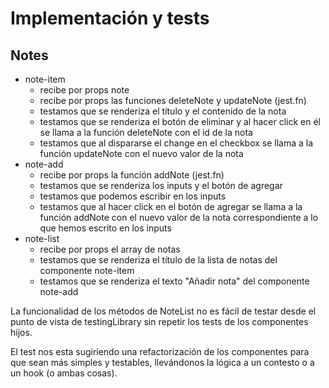 # Implementación y tests

## Notes

- note-item
  - recibe por props note
  - recibe por props las funciones deleteNote y updateNote (jest.fn)
  - testamos que se renderiza el título y el contenido de la nota
  - testamos que se renderiza el botón de eliminar y al hacer click en él
    se llama a la función deleteNote con el id de la nota
  - testamos que al dispararse el change en el checkbox
    se llama a la función updateNote con el nuevo valor de la nota
- note-add
  - recibe por props la función addNote (jest.fn)
  - testamos que se renderiza los inputs y el botón de agregar
  - testamos que podemos escribir en los inputs
  - testamos que al hacer click en el botón de agregar
    se llama a la función addNote con el nuevo valor de la nota
    correspondiente a lo que hemos escrito en los inputs
- note-list
  - recibe por props el array de notas
  - testamos que se renderiza el título de la lista de notas
    del componente note-item
  - testamos que se renderiza el texto "Añadir nota"
    del componente note-add

La funcionalidad de los métodos de NoteList no es fácil de testar desde el punto de vista de testingLibrary sin repetir los tests de los componentes hijos.

El test nos esta sugiriendo una refactorización de los componentes para que sean más simples y testables, llevándonos la lógica a un contesto o a un hook (o ambas cosas).
